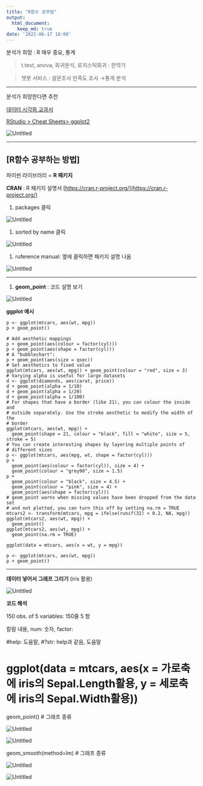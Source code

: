 ```yaml
---
title: "R함수 공부법"
output:
  html_document:
    keep_md: true
date: '2022-06-17 10:00'
---
```


분석가 희망 : R 매우 중요, 통계

>t.test, anova, 회귀분석, 로지스틱회귀 : 한학기

>챗봇 서비스 : 설문조사 만족도 조사 →통계 분석

---

분석가 희망한다면 추천

[데이터 시각화 교과서]([http://www.yes24.com/Product/Goods/87631760](http://www.yes24.com/Product/Goods/87631760))

[RStudio > Cheat Sheets> ggplot2]([http://r-statistics.co/Top50-Ggplot2-Visualizations-MasterList-R-Code.html](http://r-statistics.co/Top50-Ggplot2-Visualizations-MasterList-R-Code.html))

![Untitled](images/How_to_study_R/Untitled.png)

---

## [R함수 공부하는 방법]

파이썬 라이브러리 = **R 패키지**

**CRAN** : R 패키지 설명서  [https://cran.r-project.org/](https://cran.r-project.org/)

1. packages 클릭

![Untitled](images/How_to_study_R/Untitled%201.png)

1. sorted by name 클릭

![Untitled](images/How_to_study_R/Untitled%202.png)

1. ruference manual: 옆에 클릭하면 패키지 설명 나옴

![Untitled](images/How_to_study_R/Untitled%203.png)

---

1. **geom_point** : 코드 설명 보기

![Untitled](images/How_to_study_R/Untitled%204.png)

**ggplot 예시**

```
p <- ggplot(mtcars, aes(wt, mpg))
p + geom_point()

# Add aesthetic mappings
p + geom_point(aes(colour = factor(cyl)))
p + geom_point(aes(shape = factor(cyl)))
# A "bubblechart":
p + geom_point(aes(size = qsec))
# Set aesthetics to fixed value
ggplot(mtcars, aes(wt, mpg)) + geom_point(colour = "red", size = 3)
# Varying alpha is useful for large datasets
d <- ggplot(diamonds, aes(carat, price))
d + geom_point(alpha = 1/10)
d + geom_point(alpha = 1/20)
d + geom_point(alpha = 1/100)
# For shapes that have a border (like 21), you can colour the inside and
# outside separately. Use the stroke aesthetic to modify the width of the
# border
ggplot(mtcars, aes(wt, mpg)) +
  geom_point(shape = 21, colour = "black", fill = "white", size = 5, stroke = 5)
# You can create interesting shapes by layering multiple points of
# different sizes
p <- ggplot(mtcars, aes(mpg, wt, shape = factor(cyl)))
p +
  geom_point(aes(colour = factor(cyl)), size = 4) +
  geom_point(colour = "grey90", size = 1.5)
p +
  geom_point(colour = "black", size = 4.5) +
  geom_point(colour = "pink", size = 4) +
  geom_point(aes(shape = factor(cyl)))
# geom_point warns when missing values have been dropped from the data set
# and not plotted, you can turn this off by setting na.rm = TRUE
mtcars2 <- transform(mtcars, mpg = ifelse(runif(32) < 0.2, NA, mpg))
ggplot(mtcars2, aes(wt, mpg)) +
  geom_point()
ggplot(mtcars2, aes(wt, mpg)) +
  geom_point(na.rm = TRUE)
```

```
ggplot(data = mtcars, aes(x = wt, y = mpg))

p <- ggplot(mtcars, aes(wt, mpg))
p + geom_point()
```

---

**데이터 넣어서 그래프 그리기** (iris 활용)

![Untitled](images/How_to_study_R/Untitled%205.png)

**코드 해석**

150 obs. of 5 variables:   150줄 5 항

칼람 내용, num: 숫자, factor: 

#help: 도움말,  #?str: help과 같음, 도움말

# ggplot(data = mtcars, aes(x = 가로축에 iris의 Sepal.Length활용, y = 세로축에 iris의 Sepal.Width활용))

geom_point() # 그래프 종류

![Untitled](images/How_to_study_R/Untitled%206.png)

![Untitled](images/How_to_study_R/Untitled%207.png)

geom_smooth(method=lm)  # 그래프 종류

![Untitled](images/How_to_study_R/Untitled%208.png)

![Untitled](images/How_to_study_R/Untitled%209.png)